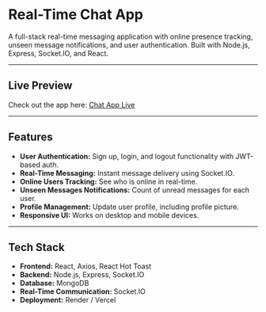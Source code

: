 # Real-Time Chat App

A full-stack real-time messaging application with online presence tracking, unseen message notifications, and user authentication. Built with Node.js, Express, Socket.IO, and React.

---

## Live Preview

Check out the app here: [Chat App Live](https://chat-frontend-five-hazel.vercel.app/)

---

## Features

- **User Authentication:** Sign up, login, and logout functionality with JWT-based auth.
- **Real-Time Messaging:** Instant message delivery using Socket.IO.
- **Online Users Tracking:** See who is online in real-time.
- **Unseen Messages Notifications:** Count of unread messages for each user.
- **Profile Management:** Update user profile, including profile picture.
- **Responsive UI:** Works on desktop and mobile devices.

---

## Tech Stack

- **Frontend:** React, Axios, React Hot Toast
- **Backend:** Node.js, Express, Socket.IO
- **Database:** MongoDB
- **Real-Time Communication:** Socket.IO
- **Deployment:** Render / Vercel

